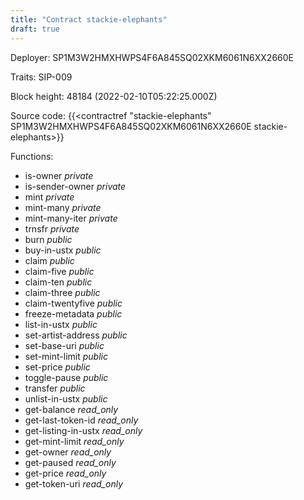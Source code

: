 ```yaml
---
title: "Contract stackie-elephants"
draft: true
---
```

Deployer: SP1M3W2HMXHWPS4F6A845SQ02XKM6061N6XX2660E

Traits:
SIP-009 



Block height: 48184 (2022-02-10T05:22:25.000Z)

Source code: {{<contractref "stackie-elephants" SP1M3W2HMXHWPS4F6A845SQ02XKM6061N6XX2660E stackie-elephants>}}

Functions:

* is-owner _private_
* is-sender-owner _private_
* mint _private_
* mint-many _private_
* mint-many-iter _private_
* trnsfr _private_
* burn _public_
* buy-in-ustx _public_
* claim _public_
* claim-five _public_
* claim-ten _public_
* claim-three _public_
* claim-twentyfive _public_
* freeze-metadata _public_
* list-in-ustx _public_
* set-artist-address _public_
* set-base-uri _public_
* set-mint-limit _public_
* set-price _public_
* toggle-pause _public_
* transfer _public_
* unlist-in-ustx _public_
* get-balance _read_only_
* get-last-token-id _read_only_
* get-listing-in-ustx _read_only_
* get-mint-limit _read_only_
* get-owner _read_only_
* get-paused _read_only_
* get-price _read_only_
* get-token-uri _read_only_
